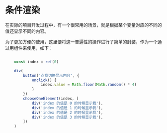 # 条件渲染

在实际的项目开发过程中，有一个很常用的场景，就是根据某个变量对应的不同的值还显示不同的内容。

为了更加方便的使用，这里便将这一普遍性的操作进行了简单的封装，作为一个通过用组件来使用，如下：

```typescript

    const index = ref(0)

    div(
        button('点我切换显示内容', {
            onclick() {
                index.value = Math.floor(Math.random() * 4)
            }
        })
        chooseOneElement(index, [
            div('index 的值是 0 的时候显示我'),
            div('index 的值是 1 的时候显示我'),
            div('index 的值是 2 的时候显示我'),
            div('index 的值是 3 的时候显示我'),
        ])
    )
    
```